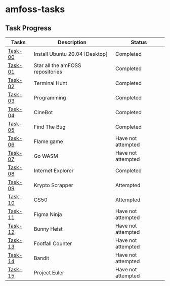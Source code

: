 # amfoss-tasks

## Task Progress

**Tasks**|**Description**|**Status**
--------------|---------------|---------------
[Task-00](https://github.com/DenyTwice/amfoss-tasks/tree/master/task-00)|Install Ubuntu 20.04 [Desktop]|Completed
[Task-01](https://github.com/DenyTwice/amfoss-tasks/tree/master/task-01)|Star all the amFOSS repositories|Completed
[Task-02](https://github.com/DenyTwice/amfoss-tasks/tree/master/task-02)|Terminal Hunt|Completed
[Task-03](https://github.com/DenyTwice/amfoss-tasks/tree/master/task-03)|Programming|Completed
[Task-04](https://github.com/DenyTwice/amfoss-tasks/tree/master/task-04)|CineBot|Completed
[Task-05](https://github.com/DenyTwice/amfoss-tasks/tree/master/task-05)|Find The Bug|Completed
[Task-06](https://github.com/DenyTwice/amfoss-tasks/tree/master/task-06)|Flame game|Have not attempted
[Task-07](https://github.com/DenyTwice/amfoss-tasks/tree/master/task-07)|Go WASM|Have not attempted
[Task-08](https://github.com/DenyTwice/amfoss-tasks/tree/master/task-08)|Internet Explorer|Completed
[Task-09](https://github.com/DenyTwice/amfoss-tasks/tree/master/task-09)|Krypto Scrapper|Attempted
[Task-10](https://github.com/DenyTwice/amfoss-tasks/tree/master/task-10)|CS50|Attempted
[Task-11]()|Figma Ninja|Have not attempted
[Task-12]()|Bunny Heist|Have not attempted
[Task-13]()|Footfall Counter|Have not attempted
[Task-14]()|Bandit|Have not attempted
[Task-15]()|Project Euler|Have not attempted

